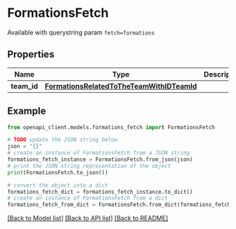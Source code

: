 # FormationsFetch

Available with querystring param `fetch=formations`

## Properties

Name | Type | Description | Notes
------------ | ------------- | ------------- | -------------
**team_id** | [**FormationsRelatedToTheTeamWithIDTeamId**](FormationsRelatedToTheTeamWithIDTeamId.md) |  | [optional] 

## Example

```python
from openapi_client.models.formations_fetch import FormationsFetch

# TODO update the JSON string below
json = "{}"
# create an instance of FormationsFetch from a JSON string
formations_fetch_instance = FormationsFetch.from_json(json)
# print the JSON string representation of the object
print(FormationsFetch.to_json())

# convert the object into a dict
formations_fetch_dict = formations_fetch_instance.to_dict()
# create an instance of FormationsFetch from a dict
formations_fetch_from_dict = FormationsFetch.from_dict(formations_fetch_dict)
```
[[Back to Model list]](../README.md#documentation-for-models) [[Back to API list]](../README.md#documentation-for-api-endpoints) [[Back to README]](../README.md)



